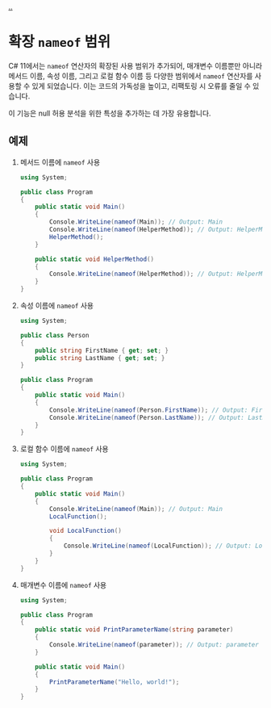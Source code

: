 [..](../README.md)

# 확장 `nameof` 범위

C# 11에서는 `nameof` 연산자의 확장된 사용 범위가 추가되어, 매개변수 이름뿐만 아니라 메서드 이름, 속성 이름, 그리고 로컬 함수 이름 등 다양한 범위에서 `nameof` 연산자를 사용할 수 있게 되었습니다. 이는 코드의 가독성을 높이고, 리팩토링 시 오류를 줄일 수 있습니다.

이 기능은 null 허용 분석을 위한 특성을 추가하는 데 가장 유용합니다.

## 예제

1. 메서드 이름에 `nameof` 사용
    ```cs
    using System;

    public class Program
    {
        public static void Main()
        {
            Console.WriteLine(nameof(Main)); // Output: Main
            Console.WriteLine(nameof(HelperMethod)); // Output: HelperMethod
            HelperMethod();
        }

        public static void HelperMethod()
        {
            Console.WriteLine(nameof(HelperMethod)); // Output: HelperMethod
        }
    }
    ```

2. 속성 이름에 `nameof` 사용
    ```cs
    using System;

    public class Person
    {
        public string FirstName { get; set; }
        public string LastName { get; set; }
    }

    public class Program
    {
        public static void Main()
        {
            Console.WriteLine(nameof(Person.FirstName)); // Output: FirstName
            Console.WriteLine(nameof(Person.LastName)); // Output: LastName
        }
    }
    ```

3. 로컬 함수 이름에 `nameof` 사용
    ```cs
    using System;

    public class Program
    {
        public static void Main()
        {
            Console.WriteLine(nameof(Main)); // Output: Main
            LocalFunction();

            void LocalFunction()
            {
                Console.WriteLine(nameof(LocalFunction)); // Output: LocalFunction
            }
        }
    }
    ```

4. 매개변수 이름에 `nameof` 사용
    ```cs
    using System;

    public class Program
    {
        public static void PrintParameterName(string parameter)
        {
            Console.WriteLine(nameof(parameter)); // Output: parameter
        }

        public static void Main()
        {
            PrintParameterName("Hello, world!");
        }
    }
    ```
